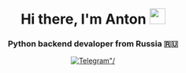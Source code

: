 <h1 align="center">Hi there, I'm Anton</a> 
<img src="https://github.com/blackcater/blackcater/raw/main/images/Hi.gif" height="32"/></h1>
<h3 align="center">Python backend devaloper from Russia 🇷🇺</h3>

<div id="socials" align="center">
  <a href="https://t.me/GromovAS21">
    <img src="https://bv-privat.ru/black/images/tild6634-6538-4139-b634-313365303531__-.gif" alt=Telegram"/>
  </a>
</div>
